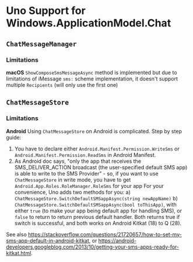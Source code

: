 # Uno Support for Windows.ApplicationModel.Chat

## `ChatMessageManager`

### Limitations

**macOS**
`ShowComposeSmsMessageAsync` method is implemented but due to limitations of iMessage `sms:` scheme implementation, it doesn't support multiple `Recipients` (will only use the first one)

## `ChatMessageStore`

### Limitations

**Android**
Using `ChatMessageStore` on Android is complicated.
Step by step guide:
1) You have to declare either `Android.Manifest.Permission.WriteSms` or `Android.Manifest.Permission.ReadSms` in Android Manifest.
2) As Android doc says, "only the app that receives the SMS_DELIVER_ACTION broadcast (the user-specified default SMS app) is able to write to the SMS Provider" - so, if you want to use `ChatMessageStore` in write mode, you have to get `Android.App.Roles.RoleManager.RoleSms` for your app
For your convenience, Uno adds two methods for you:
a) `ChatMessageStore.SwitchDefaultSMSappAsync(string newAppName)` 
b) `ChatMessageStore.SwitchDefaultSMSappAsync(bool toThisApp)`, with either `true` (to make your app being default app for handling SMS), or `false` to return to return previous default handler.
Both returns true if switch is successful, and both works on Android Kitkat (18) to Q (28).

See also https://stackoverflow.com/questions/21720657/how-to-set-my-sms-app-default-in-android-kitkat, or https://android-developers.googleblog.com/2013/10/getting-your-sms-apps-ready-for-kitkat.html.

